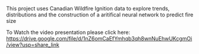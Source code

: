 This project uses Canadian Wildfire Ignition data to explore trends, distributions and the construction of a aritifical neural network to predict fire size

To Watch the video presentation please click here: https://drive.google.com/file/d/1nZ6omCaEfYmhqb3qh8wnNuEhwUKcgmOi/view?usp=share_link
